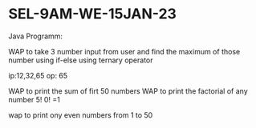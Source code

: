 # SEL-9AM-WE-15JAN-23

Java Programm:</br>

WAP to take 3 number input from user 
and find the maximum of those number 
using if-else
using ternary operator

ip:12,32,65
op: 65


WAP to print the sum of firt 50 numbers
WAP to print the factorial of any number
5!
0! =1



wap to print ony even numbers from 1 to 50

